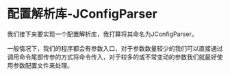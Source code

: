 # 配置解析库-JConfigParser

我们接下来要实现一个配置解析库，我打算将其命名为JConfigParser。

一般情况下，我们的程序都会有参数入口，对于参数数量较少的我们可以直接通过调用命令尾部传参的方式将命令传入，对于较多的或不常变动的参数我们就最好使用参数配置文件来处理。
